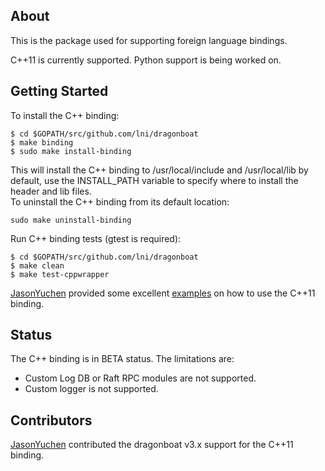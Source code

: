 ## About ##
This is the package used for supporting foreign language bindings.

C++11 is currently supported. Python support is being worked on.

## Getting Started ##
To install the C++ binding:
```
$ cd $GOPATH/src/github.com/lni/dragonboat
$ make binding
$ sudo make install-binding
```
This will install the C++ binding to /usr/local/include and /usr/local/lib by default, use the INSTALL_PATH variable to specify where to install the header and lib files.  
To uninstall the C++ binding from its default location:
```
sudo make uninstall-binding
```
Run C++ binding tests (gtest is required):
```
$ cd $GOPATH/src/github.com/lni/dragonboat
$ make clean
$ make test-cppwrapper
```

[JasonYuchen](https://github.com/JasonYuchen) provided some excellent [examples](https://github.com/JasonYuchen/dragonboat-cpp-example) on how to use the C++11 binding.

## Status ##
The C++ binding is in BETA status. The limitations are:

* Custom Log DB or Raft RPC modules are not supported.
* Custom logger is not supported.

## Contributors ##

[JasonYuchen](https://github.com/JasonYuchen) contributed the dragonboat v3.x support for the C++11 binding.

